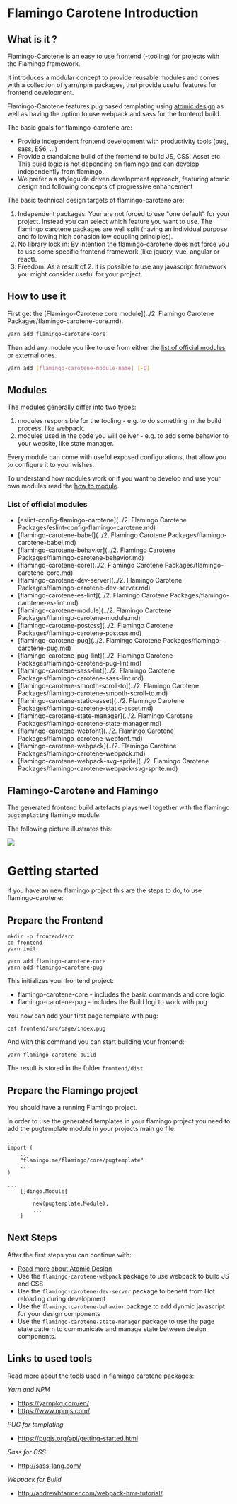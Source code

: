 # Flamingo Carotene Introduction

## What is it ?
Flamingo-Carotene is an easy to use frontend (-tooling) for projects with the Flamingo framework.

It introduces a modular concept to provide reusable modules and comes with a collection of yarn/npm packages, that provide useful features for frontend development.

Flamingo-Carotene features pug based templating using [atomic design](atomic-design.md) as well as having the option to use webpack and sass for the frontend build.

The basic goals for flamingo-carotene are:
* Provide independent frontend development with productivity tools (pug, sass, ES6, …)
* Provide a standalone build of the frontend to build JS, CSS, Asset etc. This build logic is not depending on flamingo and can develop independently from flamingo.
* We prefer a  a styleguide driven development approach, featuring atomic design and following concepts of progressive enhancement

The basic technical design targets of flamingo-carotene are:
1. Independent packages: Your are not forced to use "one default" for your project. Instead you can select which feature you want to use. The flamingo carotene packages are well split (having an individual purpose and following high cohasion low coupling principles).
2. No library lock in: By intention the flamingo-carotene does not force you to use some specific frontend framework (like jquery, vue, angular or react).
3. Freedom: As a result of 2. it is possible to use any javascript framework you might consider useful for your project.


## How to use it
First get the [Flamingo-Carotene core module](../2. Flamingo Carotene Packages/flamingo-carotene-core.md).
```bash
yarn add flamingo-carotene-core
```

Then add any module you like to use from either the [list of official modules](#official-modules) or external ones.
```bash
yarn add [flamingo-carotene-module-name] [-D]
```

## Modules
The modules generally differ into two types:
 1. modules responsible for the tooling - e.g. to do something in the build process, like webpack.
 2. modules used in the code you will deliver - e.g. to add some behavior to your website, like state manager.

Every module can come with useful exposed configurations, that allow you to configure it to your wishes.

To understand how modules work or if you want to develop and use your own modules read the [how to module](docs/carotene-modules.md).

### List of official modules
- [eslint-config-flamingo-carotene](../2. Flamingo Carotene Packages/eslint-config-flamingo-carotene.md)
- [flamingo-carotene-babel](../2. Flamingo Carotene Packages/flamingo-carotene-babel.md)
- [flamingo-carotene-behavior](../2. Flamingo Carotene Packages/flamingo-carotene-behavior.md)
- [flamingo-carotene-core](../2. Flamingo Carotene Packages/flamingo-carotene-core.md)
- [flamingo-carotene-dev-server](../2. Flamingo Carotene Packages/flamingo-carotene-dev-server.md)
- [flamingo-carotene-es-lint](../2. Flamingo Carotene Packages/flamingo-carotene-es-lint.md)
- [flamingo-carotene-module](../2. Flamingo Carotene Packages/flamingo-carotene-module.md)
- [flamingo-carotene-postcss](../2. Flamingo Carotene Packages/flamingo-carotene-postcss.md)
- [flamingo-carotene-pug](../2. Flamingo Carotene Packages/flamingo-carotene-pug.md)
- [flamingo-carotene-pug-lint](../2. Flamingo Carotene Packages/flamingo-carotene-pug-lint.md)
- [flamingo-carotene-sass-lint](../2. Flamingo Carotene Packages/flamingo-carotene-sass-lint.md)
- [flamingo-carotene-smooth-scroll-to](../2. Flamingo Carotene Packages/flamingo-carotene-smooth-scroll-to.md)
- [flamingo-carotene-static-asset](../2. Flamingo Carotene Packages/flamingo-carotene-static-asset.md)
- [flamingo-carotene-state-manager](../2. Flamingo Carotene Packages/flamingo-carotene-state-manager.md)
- [flamingo-carotene-webfont](../2. Flamingo Carotene Packages/flamingo-carotene-webfont.md)
- [flamingo-carotene-webpack](../2. Flamingo Carotene Packages/flamingo-carotene-webpack.md)
- [flamingo-carotene-webpack-svg-sprite](../2. Flamingo Carotene Packages/flamingo-carotene-webpack-svg-sprite.md)

## Flamingo-Carotene and Flamingo
The generated frontend build artefacts plays well together with the flamingo `pugtemplating` flamingo module.

The following picture illustrates this:

![](./carotene-overview.png)

# Getting started

If you have an new flamingo project this are the steps to do, to use flamingo-carotene:

## Prepare the Frontend

```
mkdir -p frontend/src
cd frontend
yarn init

yarn add flamingo-carotene-core
yarn add flamingo-carotene-pug

```

This initializes your frontend project:
* flamingo-carotene-core - includes the basic commands and core logic
* flamingo-carotene-pug - includes the Build logi to work with pug


You now can add your first page template with pug:

```
cat frontend/src/page/index.pug
```

And with this command you can start building your frontend:

```
yarn flamingo-carotene build
```

The result is stored in the folder ```frontend/dist```


## Prepare the Flamingo project
You should have a running Flamingo project.

In order to use the generated templates in your flamingo project you need to add the pugtemplate module in your projects main go file:

```
...
import (
    ...
	"flamingo.me/flamingo/core/pugtemplate"
	...
)

...
    []dingo.Module{
        ...
        new(pugtemplate.Module),
        ...
    }

```

## Next Steps

After the first steps you can continue with:

* [Read more about Atomic Design](/docs/atomic-design.md)
* Use the `flamingo-carotene-webpack` package to use webpack to build JS and CSS
* Use the `flamingo-carotene-dev-server` package to benefit from Hot reloading during development
* Use the `flamingo-carotene-behavior` package to add dynmic javascript for your design components
* Use the `flamingo-carotene-state-manager` package to use the page state pattern to communicate and manage state between design components.


## Links to used tools

Read more about the tools used in flamingo carotene packages:

*Yarn and NPM*
- https://yarnpkg.com/en/
- https://www.npmjs.com/

*PUG for templating*
- https://pugjs.org/api/getting-started.html

*Sass for CSS*
- http://sass-lang.com/

*Webpack for Build*
- http://andrewhfarmer.com/webpack-hmr-tutorial/




